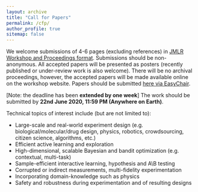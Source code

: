 ```yaml
---
layout: archive
title: "Call for Papers"
permalink: /cfp/
author_profile: true
sitemap: false
---
```


<!-- <p style="text-align: justify;">
Now is the perfect time for experiment design and active learning methods to make serious headway on a variety of modern challenges and domains. For example, many experiment design tasks involve vast and unstructured search spaces (e.g., the number of potential drug-like molecules is estimated between 10^23 and 10^60), immense amounts of unlabeled data, costly experiments, constraints in the data collection process, the potential for massive parallelism in experimentation, and corrupted or disagreeing measurement outcomes. We are particularly interested in understanding the current issues preventing the broad application of experiment design and active learning methods to these challenges, as well as initial successes.</p> -->
<!--<p style="text-align: justify;">-->
<!--</p>-->

We welcome submissions of 4-6 pages (excluding references) in [JMLR Workshop and Proceedings format](https://www.overleaf.com/latex/templates/template-for-journal-of-machine-learning-research-jmlr-with-jmlr2e-dot-sty/vjcpxhvztrjn). Submissions should be non-anonymous. All accepted papers will be presented as posters (recently published or under-review work is also welcome). There will be no archival proceedings, however, the accepted papers will be made available online on the workshop website. Papers should be submitted [here via EasyChair](https://easychair.org/cfp/realml-icml2020).

[Note: the deadline has been **extended by one week**] The work should be submitted by **22nd June 2020, 11:59 PM (Anywhere on Earth)**.

Technical topics of interest include (but are not limited to):
* Large-scale and real-world experiment design (e.g. biological/molecular/drug design, physics, robotics, crowdsourcing, citizen science, algorithms, etc.) 
* Efficient active learning and exploration
* High-dimensional, scalable Bayesian and bandit optimization (e.g. contextual, multi-task)
* Sample-efficient interactive learning, hypothesis and A\B testing
* Corrupted or indirect measurements, multi-fidelity experimentation
* Incorporating domain-knowledge such as physics
* Safety and robustness during experimentation and of resulting designs
